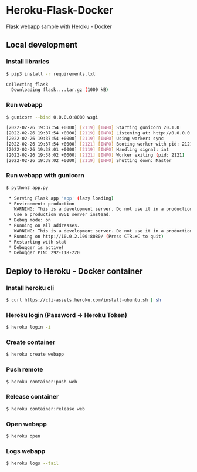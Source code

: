 # Heroku-Flask-Docker

Flask webapp sample with Heroku - Docker

## Local development

### Install libraries

```bash
$ pip3 install -r requirements.txt

Collecting flask
  Downloading flask....tar.gz (1000 kB)
```

### Run webapp

```bash
$ gunicorn --bind 0.0.0.0:8080 wsgi

[2022-02-26 19:37:54 +0000] [2119] [INFO] Starting gunicorn 20.1.0
[2022-02-26 19:37:54 +0000] [2119] [INFO] Listening at: http://0.0.0.0:8080 (2119)
[2022-02-26 19:37:54 +0000] [2119] [INFO] Using worker: sync
[2022-02-26 19:37:54 +0000] [2121] [INFO] Booting worker with pid: 2121
[2022-02-26 19:38:01 +0000] [2119] [INFO] Handling signal: int
[2022-02-26 19:38:02 +0000] [2121] [INFO] Worker exiting (pid: 2121)
[2022-02-26 19:38:02 +0000] [2119] [INFO] Shutting down: Master
```

### Run webapp with gunicorn

```bash
$ python3 app.py

 * Serving Flask app 'app' (lazy loading)
 * Environment: production
   WARNING: This is a development server. Do not use it in a production deployment.
   Use a production WSGI server instead.
 * Debug mode: on
 * Running on all addresses.
   WARNING: This is a development server. Do not use it in a production deployment.
 * Running on http://10.0.2.100:8080/ (Press CTRL+C to quit)
 * Restarting with stat
 * Debugger is active!
 * Debugger PIN: 292-118-220
```

## Deploy to Heroku - Docker container

### Install heroku cli

```bash
$ curl https://cli-assets.heroku.com/install-ubuntu.sh | sh
```

### Heroku login (Password -> Heroku Token)

```bash
$ heroku login -i
```

### Create container

```bash
$ heroku create webapp
```

### Push remote

```bash
$ heroku container:push web
```

### Release container

```bash
$ heroku container:release web
```

### Open webapp

```bash
$ heroku open
```

### Logs webapp

```bash
$ heroku logs --tail
```
